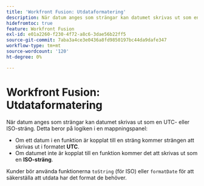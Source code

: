```yaml
---
title: 'Workfront Fusion: Utdataformatering'
description: När datum anges som strängar kan datumet skrivas ut som en UTC- eller ISO-sträng. Detta beror på logiken i en mappningspanel.
hidefromtoc: true
feature: Workfront Fusion
exl-id: e01a2260-f230-4f72-a8c6-3dae56b22ff5
source-git-commit: 7aba3a4ce3e0436a8fd9850197bc44da9dafe347
workflow-type: tm+mt
source-wordcount: '120'
ht-degree: 0%

---
```


# Workfront Fusion: Utdataformatering

När datum anges som strängar kan datumet skrivas ut som en UTC- eller ISO-sträng. Detta beror på logiken i en mappningspanel:

* Om ett datum i en funktion är kopplat till en sträng kommer strängen att skrivas ut i formatet **UTC**.
* Om datumet inte är kopplat till en funktion kommer det att skrivas ut som en **ISO-sträng**.

Kunder bör använda funktionerna `toString` (för ISO) eller `formatDate` för att säkerställa att utdata har det format de behöver.
